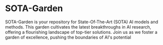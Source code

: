 # SOTA-Garden
SOTA-Garden is your repository for State-Of-The-Art (SOTA) AI models and methods. This garden cultivates the latest breakthroughs in AI research, offering a flourishing landscape of top-tier solutions. Join us as we foster a garden of excellence, pushing the boundaries of AI's potential
